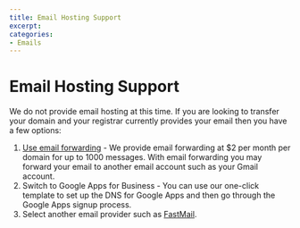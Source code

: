 ```yaml
---
title: Email Hosting Support
excerpt: 
categories:
- Emails
---
```


# Email Hosting Support

We do not provide email hosting at this time. If you are looking to transfer your domain and your registrar currently provides your email then you have a few options:

1. [Use email forwarding](/articles/email-forwarding) - We provide email forwarding at $2 per month per domain for up to 1000 messages. With email forwarding you may forward your email to another email account such as your Gmail account.
1. Switch to Google Apps for Business - You can use our one-click template to set up the DNS for Google Apps and then go through the Google Apps signup process.
1. Select another email provider such as [FastMail](https://www.fastmail.fm/).
